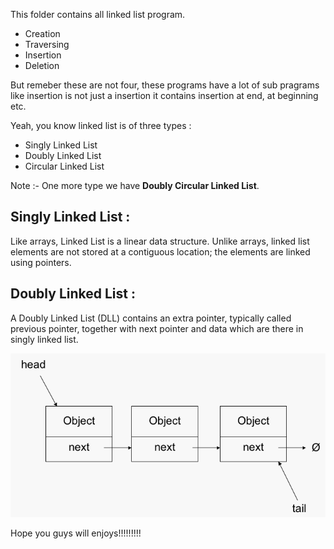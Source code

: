 This folder contains all linked list program. 
* Creation
* Traversing
* Insertion
* Deletion

But remeber these are not four, these programs have a lot of sub pragrams like insertion is not just a insertion it contains insertion at end, at beginning etc.

Yeah, you know linked list is of three types :
* Singly Linked List
* Doubly Linked List
* Circular Linked List

Note :-  One more type we have **Doubly Circular Linked List**.

## Singly Linked List :

Like arrays, Linked List is a linear data structure. Unlike arrays, linked list elements are not stored at a contiguous location; the elements are linked using pointers.

## Doubly Linked List :

A Doubly Linked List (DLL) contains an extra pointer, typically called previous pointer, together with next pointer and data which are there in singly linked list.

![](images/Linked_List.jpg)

Hope you guys will enjoys!!!!!!!!!
